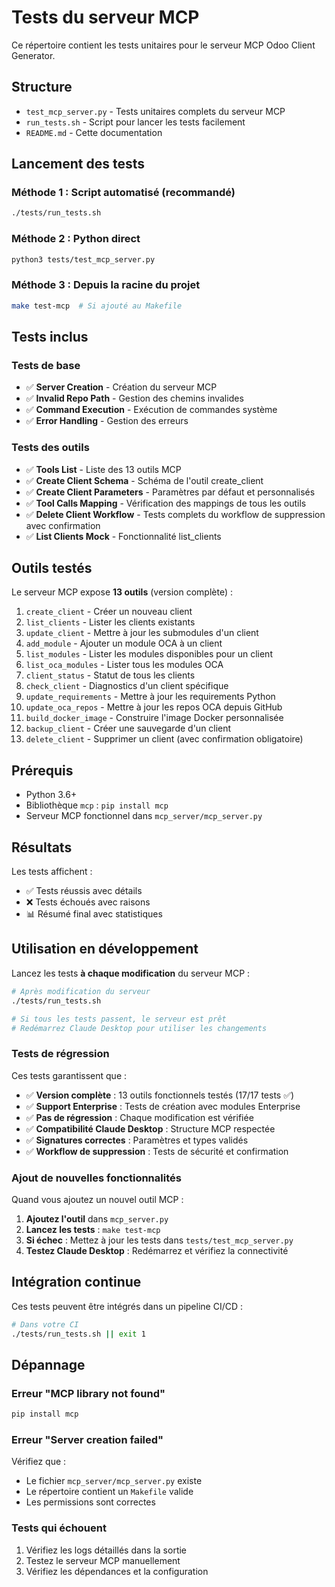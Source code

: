 # Tests du serveur MCP

Ce répertoire contient les tests unitaires pour le serveur MCP Odoo Client Generator.

## Structure

- `test_mcp_server.py` - Tests unitaires complets du serveur MCP
- `run_tests.sh` - Script pour lancer les tests facilement
- `README.md` - Cette documentation

## Lancement des tests

### Méthode 1 : Script automatisé (recommandé)

```bash
./tests/run_tests.sh
```

### Méthode 2 : Python direct

```bash
python3 tests/test_mcp_server.py
```

### Méthode 3 : Depuis la racine du projet

```bash
make test-mcp  # Si ajouté au Makefile
```

## Tests inclus

### Tests de base
- ✅ **Server Creation** - Création du serveur MCP
- ✅ **Invalid Repo Path** - Gestion des chemins invalides
- ✅ **Command Execution** - Exécution de commandes système
- ✅ **Error Handling** - Gestion des erreurs

### Tests des outils
- ✅ **Tools List** - Liste des 13 outils MCP
- ✅ **Create Client Schema** - Schéma de l'outil create_client
- ✅ **Create Client Parameters** - Paramètres par défaut et personnalisés
- ✅ **Tool Calls Mapping** - Vérification des mappings de tous les outils
- ✅ **Delete Client Workflow** - Tests complets du workflow de suppression avec confirmation
- ✅ **List Clients Mock** - Fonctionnalité list_clients

## Outils testés

Le serveur MCP expose **13 outils** (version complète) :

1. `create_client` - Créer un nouveau client
2. `list_clients` - Lister les clients existants
3. `update_client` - Mettre à jour les submodules d'un client
4. `add_module` - Ajouter un module OCA à un client
5. `list_modules` - Lister les modules disponibles pour un client
6. `list_oca_modules` - Lister tous les modules OCA
7. `client_status` - Statut de tous les clients
8. `check_client` - Diagnostics d'un client spécifique
9. `update_requirements` - Mettre à jour les requirements Python
10. `update_oca_repos` - Mettre à jour les repos OCA depuis GitHub
11. `build_docker_image` - Construire l'image Docker personnalisée
12. `backup_client` - Créer une sauvegarde d'un client
13. `delete_client` - Supprimer un client (avec confirmation obligatoire)

## Prérequis

- Python 3.6+
- Bibliothèque `mcp` : `pip install mcp`
- Serveur MCP fonctionnel dans `mcp_server/mcp_server.py`

## Résultats

Les tests affichent :
- ✅ Tests réussis avec détails
- ❌ Tests échoués avec raisons
- 📊 Résumé final avec statistiques

## Utilisation en développement

Lancez les tests **à chaque modification** du serveur MCP :

```bash
# Après modification du serveur
./tests/run_tests.sh

# Si tous les tests passent, le serveur est prêt
# Redémarrez Claude Desktop pour utiliser les changements
```

### Tests de régression

Ces tests garantissent que :
- ✅ **Version complète** : 13 outils fonctionnels testés (17/17 tests ✅)
- ✅ **Support Enterprise** : Tests de création avec modules Enterprise
- ✅ **Pas de régression** : Chaque modification est vérifiée
- ✅ **Compatibilité Claude Desktop** : Structure MCP respectée
- ✅ **Signatures correctes** : Paramètres et types validés
- ✅ **Workflow de suppression** : Tests de sécurité et confirmation

### Ajout de nouvelles fonctionnalités

Quand vous ajoutez un nouvel outil MCP :

1. **Ajoutez l'outil** dans `mcp_server.py`
2. **Lancez les tests** : `make test-mcp`
3. **Si échec** : Mettez à jour les tests dans `tests/test_mcp_server.py`
4. **Testez Claude Desktop** : Redémarrez et vérifiez la connectivité

## Intégration continue

Ces tests peuvent être intégrés dans un pipeline CI/CD :

```bash
# Dans votre CI
./tests/run_tests.sh || exit 1
```

## Dépannage

### Erreur "MCP library not found"
```bash
pip install mcp
```

### Erreur "Server creation failed"
Vérifiez que :
- Le fichier `mcp_server/mcp_server.py` existe
- Le répertoire contient un `Makefile` valide
- Les permissions sont correctes

### Tests qui échouent
1. Vérifiez les logs détaillés dans la sortie
2. Testez le serveur MCP manuellement
3. Vérifiez les dépendances et la configuration